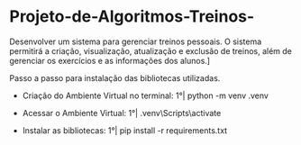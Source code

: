 # Projeto-de-Algoritmos-Treinos-
Desenvolver um sistema para gerenciar treinos pessoais. O sistema permitirá a criação, visualização, atualização e exclusão de treinos, além de gerenciar os exercícios e as informações dos alunos.]

Passo a passo para instalação das bibliotecas utilizadas.
- Criação do Ambiente Virtual no terminal:
1°| python -m venv .venv

- Acessar o Ambiente Virtual:
1°| .venv\Scripts\activate

- Instalar as bibliotecas:
1°| pip install -r requirements.txt